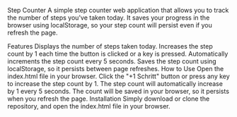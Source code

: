 Step Counter
A simple step counter web application that allows you to track the number of steps you've taken today. It saves your progress in the browser using localStorage, so your step count will persist even if you refresh the page.

Features
Displays the number of steps taken today.
Increases the step count by 1 each time the button is clicked or a key is pressed.
Automatically increments the step count every 5 seconds.
Saves the step count using localStorage, so it persists between page refreshes.
How to Use
Open the index.html file in your browser.
Click the "+1 Schritt" button or press any key to increase the step count by 1.
The step count will automatically increase by 1 every 5 seconds.
The count will be saved in your browser, so it persists when you refresh the page.
Installation
Simply download or clone the repository, and open the index.html file in your browser.

